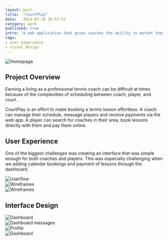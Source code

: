 ```yaml
---
layout: post
title:  "CourtPlay"
date:   2014-03-20 16:57:51
category: work
published: true
intro: "A web application that gives coaches the ability to market themselves, eases the administrative responsibilities of coaching, eliminates the inefficiencies of their current scheduling process, and gives them maximum earning potential. Players now have all the necessary tools to sign up for lessons, find players at their skill level, and locate courts in their neighborhood."
tags:
- user experience
- visual design
---
```


<div class="hero">
<img src="{{ site.baseurl }}/assets/img/courtplay/image1.jpg" alt="Homepage">
</div>
<div class="content--post">
<h2>Project Overview</h2>

<p>Earning a living as a professional tennis coach can be difficult at times because of the complexities of scheduling between coach, player, and court. </p>

<p>CourtPlay is an effort to make booking a tennis lesson effortless. A coach can manage their schedule, message players and receive payments via the web app. A player can search for coaches in their area, book lessons directly with them and pay them online.</p>


<h2>User Experience</h2>
<p>One of the biggest challenges was creating an interface that was simple enough for both coaches and players. This was especially challenging when we adding calendar bookings and payment of lessons through the dashboard.</p>
</div>
<div class="grid">
	<div class="grid__item grid__item--half">
		<img src="{{ site.baseurl }}/assets/img/courtplay/image2.jpg" alt="Userflow">
	</div>
	<div class="grid__item grid__item--half">
		<img src="{{ site.baseurl }}/assets/img/courtplay/image3.jpg" alt="Wireframes">
		<br>
		<img src="{{ site.baseurl }}/assets/img/courtplay/image4.jpg" alt="Wireframes">
	</div>
</div>
<!-- 
![CourtPlay]({{ site.baseurl }}/assets/img/courtplay/user-flow.jpg)
 -->
 <div class="content--post">
<h2>Interface Design</h2>
</div>
<img src="{{ site.baseurl }}/assets/img/courtplay/image5.jpg" alt="Dashboard">

<div class="grid">
	<div class="grid__item grid__item--half">
		<img src="{{ site.baseurl }}/assets/img/courtplay/image6.jpg" alt="Dashboard messages">
	</div>
	<div class="grid__item grid__item--half">
		<img src="{{ site.baseurl }}/assets/img/courtplay/image8.jpg" alt="Profile">
	</div>
</div>

<img src="{{ site.baseurl }}/assets/img/courtplay/image7.jpg" alt="Dashboard">
<!-- 
![CourtPlay]({{ site.baseurl }}/assets/img/courtplay/homepage.jpg)

![CourtPlay]({{ site.baseurl }}/assets/img/courtplay/dashboard-home.jpg)

![CourtPlay]({{ site.baseurl }}/assets/img/courtplay/icons.jpg) -->